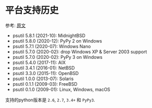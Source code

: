 # 平台支持历史

参考: [原文](https://psutil.readthedocs.io/en/latest/#platforms-support-history)

- psutil 5.8.1 (2021-10): MidnightBSD
- psutil 5.8.0 (2020-12): PyPy 2 on Windows
- psutil 5.7.1 (2020-07): Windows Nano
- psutil 5.7.0 (2020-02): drop Windows XP & Server 2003 support
- psutil 5.7.0 (2020-02): PyPy 3 on Windows
- psutil 5.4.0 (2017-11): AIX
- psutil 3.4.1 (2016-01): NetBSD
- psutil 3.3.0 (2015-11): OpenBSD
- psutil 1.0.0 (2013-07): Solaris
- psutil 0.1.1 (2009-03): FreeBSD
- psutil 0.1.0 (2009-01): Linux, Windows, macOS

支持的python版本是 `2.6`, `2.7`, `3.4+` 和 `PyPy3`.
